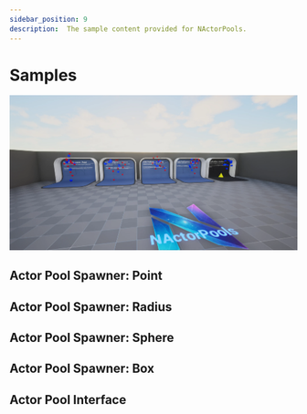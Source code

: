 ```yaml
---
sidebar_position: 9
description:  The sample content provided for NActorPools.
---
```


# Samples

![NActorPools](actor-pools-samples.webp)

## Actor Pool Spawner: Point
## Actor Pool Spawner: Radius
## Actor Pool Spawner: Sphere
## Actor Pool Spawner: Box
## Actor Pool Interface 
